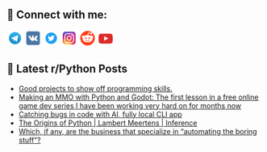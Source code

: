 ## 🔎 Connect with me:
[<img src="https://github.com/bullbesh/bullbesh/blob/main/images/Telegram.png" width="32" height="32" />](https://t.me/bullbesh)
[<img src="https://github.com/bullbesh/bullbesh/blob/main/images/VK.png" width="32" height="32" />](https://vk.com/bullbesh)
[<img src="https://github.com/bullbesh/bullbesh/blob/main/images/Twitter.png" width="32" height="32" />](https://twitter.com/bullbesh1)
[<img src="https://github.com/bullbesh/bullbesh/blob/main/images/Instagram.png" width="32" height="32" />](https://www.instagram.com/bullbesh)
[<img src="https://github.com/bullbesh/bullbesh/blob/main/images/Reddit.png" width="32" height="32" />](https://www.reddit.com/user/bullbesh)
[<img src="https://github.com/bullbesh/bullbesh/blob/main/images/YouTube.png" width="32" height="32" />](https://www.youtube.com/channel/UCtfjRs6uzgq5mfm8S06WTcg)

## 📕 Latest r/Python Posts
<!-- BLOG-POST-LIST:START -->
- [Good projects to show off programming skills.](https://www.reddit.com/r/Python/comments/z55phz/good_projects_to_show_off_programming_skills/)
- [Making an MMO with Python and Godot: The first lesson in a free online game dev series I have been working very hard on for months now](https://www.reddit.com/r/Python/comments/z551ru/making_an_mmo_with_python_and_godot_the_first/)
- [Catching bugs in code with AI, fully local CLI app](https://www.reddit.com/r/Python/comments/z533gl/catching_bugs_in_code_with_ai_fully_local_cli_app/)
- [The Origins of Python | Lambert Meertens | Inference](https://www.reddit.com/r/Python/comments/z51dm9/the_origins_of_python_lambert_meertens_inference/)
- [Which, if any, are the business that specialize in “automating the boring stuff”?](https://www.reddit.com/r/Python/comments/z4z3r9/which_if_any_are_the_business_that_specialize_in/)
<!-- BLOG-POST-LIST:END -->
